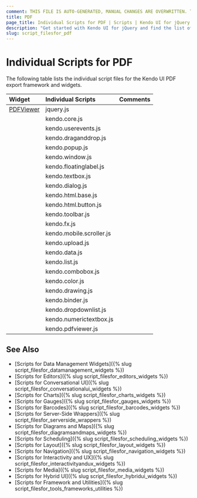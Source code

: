 ```yaml
---
comment: THIS FILE IS AUTO-GENERATED, MANUAL CHANGES ARE OVERWRITTEN. TO UPDATE THE CONTENT, UPDATE COMPONENT DEPENDENCIES AND RUN `rake js_dependencies`.
title: PDF
page_title: Individual Scripts for PDF | Scripts | Kendo UI for jQuery
description: "Get started with Kendo UI for jQuery and find the list of required script files for the Kendo UI PDF"
slug: script_filesfor_pdf
---
```


# Individual Scripts for PDF

The following table lists the individual script files for the Kendo UI PDF export framework and widgets.&nbsp;&nbsp;

| Widget | Individual Scripts | Comments |
| :---   | :---         | :---     |
| [PDFViewer](https://demos.telerik.com/kendo-ui/pdfviewer/index) | jquery.js | |
| | kendo.core.js | |
| | kendo.userevents.js | |
| | kendo.draganddrop.js | |
| | kendo.popup.js | |
| | kendo.window.js | |
| | kendo.floatinglabel.js | |
| | kendo.textbox.js | |
| | kendo.dialog.js | |
| | kendo.html.base.js | |
| | kendo.html.button.js | |
| | kendo.toolbar.js | |
| | kendo.fx.js | |
| | kendo.mobile.scroller.js | |
| | kendo.upload.js | |
| | kendo.data.js | |
| | kendo.list.js | |
| | kendo.combobox.js | |
| | kendo.color.js | |
| | kendo.drawing.js | |
| | kendo.binder.js | |
| | kendo.dropdownlist.js | |
| | kendo.numerictextbox.js | |
| | kendo.pdfviewer.js | |

## See Also

+ [Scripts for Data Management Widgets]({% slug script_filesfor_datamanagement_widgets %})
+ [Scripts for Editors]({% slug script_filesfor_editors_widgets %})
+ [Scripts for Conversational UI]({% slug script_filesfor_conversationalui_widgets %})
+ [Scripts for Charts]({% slug script_filesfor_charts_widgets %})
+ [Scripts for Gauges]({% slug script_filesfor_gauges_widgets %})
+ [Scripts for Barcodes]({% slug script_filesfor_barcodes_widgets %})
+ [Scripts for Server-Side Wrappers]({% slug script_filesfor_serverside_wrappers %})
+ [Scripts for Diagrams and Maps]({% slug script_filesfor_diagramsandmaps_widgets %})
+ [Scripts for Scheduling]({% slug script_filesfor_scheduling_widgets %})
+ [Scripts for Layout]({% slug script_filesfor_layout_widgets %})
+ [Scripts for Navigation]({% slug script_filesfor_navigation_widgets %})
+ [Scripts for Interactivity and UX]({% slug script_filesfor_interactivityandux_widgets %})
+ [Scripts for Media]({% slug script_filesfor_media_widgets %})
+ [Scripts for Hybrid UI]({% slug script_filesfor_hybridui_widgets %})
+ [Scripts for Framework and Utilities]({% slug script_filesfor_tools_frameworks_utilities %})
